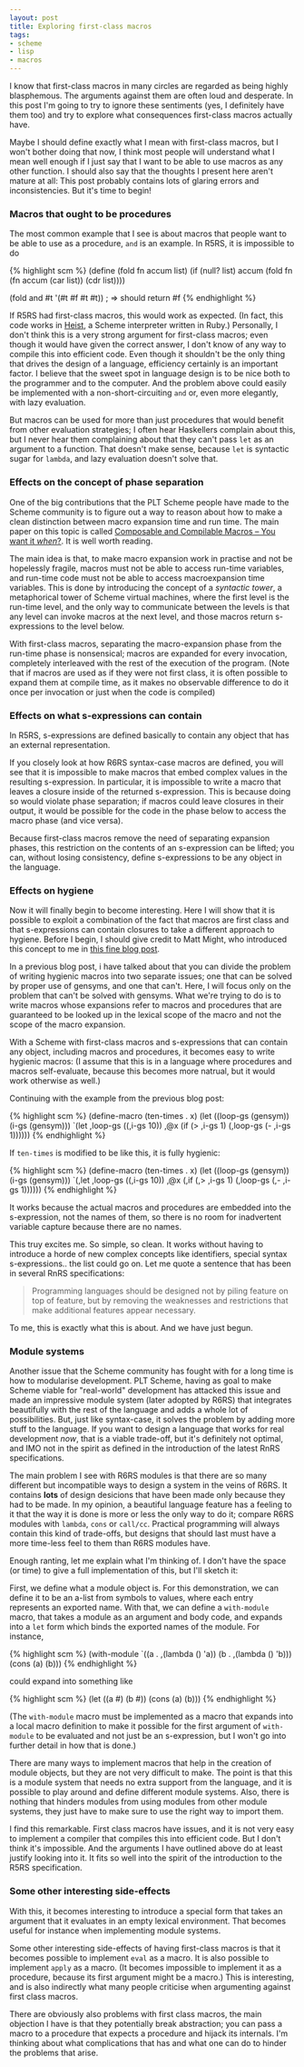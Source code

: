 ```yaml
---
layout: post
title: Exploring first-class macros
tags:
- scheme
- lisp
- macros
---
```


I know that first-class macros in many circles are regarded as being
highly blasphemous. The arguments against them are often loud and
desperate. In this post I'm going to try to ignore these sentiments
(yes, I definitely have them too) and try to explore what consequences
first-class macros actually have.

Maybe I should define exactly what I mean with first-class macros, but
I won't bother doing that now, I think most people will understand
what I mean well enough if I just say that I want to be able to use
macros as any other function. I should also say that the thoughts I
present here aren't mature at all: This post probably contains lots of
glaring errors and inconsistencies. But it's time to begin!

### Macros that ought to be procedures

The most common example that I see is about macros that people want to
be able to use as a procedure, `and` is an example. In R5RS, it is
impossible to do

{% highlight scm %}
(define (fold fn accum list)
  (if (null? list)
      accum
      (fold fn
            (fn accum
                (car list))
            (cdr list))))

(fold and #t '(#t #f #t #t)) ; => should return #f
{% endhighlight %}

If R5RS had first-class macros, this would work as expected. (In fact,
this code works in [Heist](http://github.com/jcoglan/heist), a Scheme
interpreter written in Ruby.) Personally, I don't think this is a very
strong argument for first-class macros; even though it would have
given the correct answer, I don't know of any way to compile this into
efficient code. Even though it shouldn't be the only thing that drives
the design of a language, efficiency certainly is an important
factor. I believe that the sweet spot in language design is to be nice
both to the programmer and to the computer. And the problem above
could easily be implemented with a non-short-circuiting `and` or, even
more elegantly, with lazy evaluation.

But macros can be used for more than just procedures that would
benefit from other evaluation strategies; I often hear Haskellers
complain about this, but I never hear them complaining about that they
can't pass `let` as an argument to a function. That doesn't make
sense, because `let` is syntactic sugar for `lambda`, and lazy
evaluation doesn't solve that.

### Effects on the concept of phase separation

One of the big contributions that the PLT Scheme people have made to
the Scheme community is to figure out a way to reason about how to
make a clean distinction between macro expansion time and run
time. The main paper on this topic is called [Composable and
Compilable Macros – You want it
*when*?](http://www.cs.utah.edu/plt/publications/macromod.pdf). It is
well worth reading.

The main idea is that, to make macro expansion work in practise and
not be hopelessly fragile, macros must not be able to access run-time
variables, and run-time code must not be able to access macroexpansion
time variables. This is done by introducing the concept of a
*syntactic tower*, a metaphorical tower of Scheme virtual machines,
where the first level is the run-time level, and the only way to
communicate between the levels is that any level can invoke macros at
the next level, and those macros return s-expressions to the level
below.

With first-class macros, separating the macro-expansion phase from the
run-time phase is nonsensical; macros are expanded for every
invocation, completely interleaved with the rest of the execution of
the program. (Note that if macros are used as if they were not first
class, it is often possible to expand them at compile time, as it
makes no observable difference to do it once per invocation or just
when the code is compiled)

### Effects on what s-expressions can contain

In R5RS, s-expressions are defined basically to contain any object
that has an external representation.

If you closely look at how R6RS syntax-case macros are defined, you
will see that it is impossible to make macros that embed complex
values in the resulting s-expression. In particular, it is impossible
to write a macro that leaves a closure inside of the returned
s-expression. This is because doing so would violate phase separation;
if macros could leave closures in their output, it would be possible
for the code in the phase below to access the macro phase (and vice
versa).

Because first-class macros remove the need of separating expansion
phases, this restriction on the contents of an s-expression can be
lifted; you can, without losing consistency, define s-expressions to
be any object in the language.

### Effects on hygiene

Now it will finally begin to become interesting. Here I will show that
it is possible to exploit a combination of the fact that macros are
first class and that s-expressions can contain closures to take a
different approach to hygiene. Before I begin, I should give credit to
Matt Might, who introduced this concept to me in
[this fine blog post](http://matt.might.net/articles/metacircular-evaluation-and-first-class-run-time-macros/).

In a previous blog post, i have talked about that you can divide the
problem of writing hygienic macros into two separate issues; one that
can be solved by proper use of gensyms, and one that can't. Here, I
will focus only on the problem that can't be solved with gensyms. What
we're trying to do is to write macros whose expansions refer to macros
and procedures that are guaranteed to be looked up in the lexical
scope of the macro and not the scope of the macro expansion.

With a Scheme with first-class macros and s-expressions that can
contain any object, including macros and procedures, it becomes easy
to write hygienic macros: (I assume that this is in a language where
procedures and macros self-evaluate, because this becomes more
natrual, but it would work otherwise as well.)

Continuing with the example from the previous blog post:

{% highlight scm %}
(define-macro (ten-times . x)
  (let ((loop-gs (gensym))
        (i-gs (gensym)))
    `(let ,loop-gs ((,i-gs 10))
        ,@x
        (if (> ,i-gs 1)
            (,loop-gs (- ,i-gs 1)))))) 
{% endhighlight %}

If `ten-times` is modified to be like this, it is fully hygienic:

{% highlight scm %}
(define-macro (ten-times . x)
  (let ((loop-gs (gensym))
        (i-gs (gensym)))
    `(,let ,loop-gs ((,i-gs 10))
        ,@x
        (,if (,> ,i-gs 1)
             (,loop-gs (,- ,i-gs 1)))))) 
{% endhighlight %}

It works because the actual macros and procedures are embedded into
the s-expression, not the names of them, so there is no room for
inadvertent variable capture because there are no names.

This truy excites me. So simple, so clean. It works without having to
introduce a horde of new complex concepts like identifiers, special
syntax s-expressions.. the list could go on. Let me quote a sentence
that has been in several RnRS specifications:

> Programming languages should be designed not by piling feature on
> top of feature, but by removing the weaknesses and restrictions that
> make additional features appear necessary.

To me, this is exactly what this is about. And we have just begun.

### Module systems

Another issue that the Scheme community has fought with for a long
time is how to modularise development. PLT Scheme, having as goal to
make Scheme viable for "real-world" development has attacked this
issue and made an impressive module system (later adopted by R6RS)
that integrates beautifully with the rest of the language and adds a
whole lot of possibilities. But, just like syntax-case, it solves the
problem by adding more stuff to the language. If you want to design a
language that works for real development *now*, that is a viable
trade-off, but it's definitely not optimal, and IMO not in the spirit
as defined in the introduction of the latest RnRS specifications.

The main problem I see with R6RS modules is that there are so many
different but incompatible ways to design a system in the veins of
R6RS. It contains **lots** of design desicions that have been made
only because they had to be made. In my opinion, a beautiful language
feature has a feeling to it that the way it is done is more or less
the only way to do it; compare R6RS modules with `lambda`, `cons` or
`call/cc`. Practical programming will always contain this kind of
trade-offs, but designs that should last must have a more time-less
feel to them than R6RS modules have.

Enough ranting, let me explain what I'm thinking of. I don't have the
space (or time) to give a full implementation of this, but I'll sketch
it:

First, we define what a module object is. For this demonstration, we
can define it to be an a-list from symbols to values, where each entry
represents an exported name. With that, we can define a `with-module`
macro, that takes a module as an argument and body code, and expands
into a `let` form which binds the exported names of the module. For
instance,

{% highlight scm %}
(with-module `((a . ,(lambda () 'a))
               (b . ,(lambda () 'b)))
  (cons (a) (b)))
{% endhighlight %}

could expand into something like

{% highlight scm %}
(let ((a #<procedure a>)
      (b #<procedure b>))
  (cons (a) (b)))
{% endhighlight %}

(The `with-module` macro must be implemented as a macro that expands
into a local macro definition to make it possible for the first
argument of `with-module` to be evaluated and not just be an
s-expression, but I won't go into further detail in how that is done.)

There are many ways to implement macros that help in the creation of
module objects, but they are not very difficult to make. The point is
that this is a module system that needs no extra support from the
language, and it is possible to play around and define different
module systems. Also, there is nothing that hinders modules from using
modules from other module systems, they just have to make sure to use
the right way to import them.

I find this remarkable. First class macros have issues, and it is not
very easy to implement a compiler that compiles this into efficient
code. But I don't think it's impossible. And the arguments I have
outlined above do at least justify looking into it. It fits so well
into the spirit of the introduction to the R5RS specification.

### Some other interesting side-effects 

With this, it becomes interesting to introduce a special form
that takes an argument that it evaluates in an empty lexical
environment. That becomes useful for instance when implementing module
systems.

Some other interesting side-effects of having first-class macros is
that it becomes possible to implement `eval` as a macro. It is also
possible to implement `apply` as a macro. (It becomes impossible to
implement it as a procedure, because its first argument might be a
macro.) This is interesting, and is also indirectly what many people
criticise when argumenting against first class macros.

There are obviously also problems with first class macros, the main
objection I have is that they potentially break abstraction; you can
pass a macro to a procedure that expects a procedure and hijack its
internals. I'm thinking about what complications that has and what one
can do to hinder the problems that arise.
